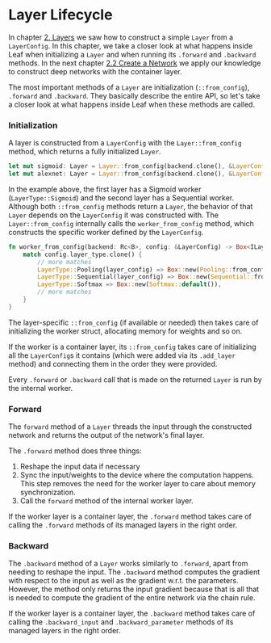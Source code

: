# Layer Lifecycle

In chapter [2. Layers](./layers.html) we saw how to
construct a simple `Layer` from a `LayerConfig`. In this chapter, we take
a closer look at what happens inside Leaf when initializing a `Layer` and when running its 
`.forward` and `.backward` methods. In the next chapter [2.2 Create a Network](./building-networks.html) we 
apply our knowledge to construct deep networks with the container layer.

The most important methods of a `Layer` are initialization (`::from_config`), `.forward` and `.backward`.
They basically describe the entire API, so let's take a closer look at what happens inside Leaf when these methods are called.

### Initialization

A layer is constructed from a `LayerConfig` with the `Layer::from_config`
method, which returns a fully initialized `Layer`.

```rust
let mut sigmoid: Layer = Layer::from_config(backend.clone(), &LayerConfig::new("sigmoid", LayerType::Sigmoid))
let mut alexnet: Layer = Layer::from_config(backend.clone(), &LayerConfig::new("alexnet", LayerType::Sequential(cfg)))
```

In the example above, the first layer has a Sigmoid worker
(`LayerType::Sigmoid`) and the second layer has a Sequential worker.
Although both `::from_config` methods return a `Layer`, the behavior of
that `Layer` depends on the `LayerConfig` it was constructed with. The
`Layer::from_config` internally calls the `worker_from_config` method, which
constructs the specific worker defined by the `LayerConfig`.

```rust
fn worker_from_config(backend: Rc<B>, config: &LayerConfig) -> Box<ILayer<B>> {
    match config.layer_type.clone() {
        // more matches
        LayerType::Pooling(layer_config) => Box::new(Pooling::from_config(&layer_config)),
        LayerType::Sequential(layer_config) => Box::new(Sequential::from_config(backend, &layer_config)),
        LayerType::Softmax => Box::new(Softmax::default()),
        // more matches
    }
}
```

The layer-specific `::from_config` (if available or needed) then takes care of
initializing the worker struct, allocating memory for weights and so on.

If the worker is a container layer, its `::from_config` takes
care of initializing all the `LayerConfig`s it contains (which were added via its
`.add_layer` method) and connecting them in the order they were provided.

Every `.forward` or `.backward` call that is made on the returned `Layer` is
run by the internal worker.

### Forward

The `forward` method of a `Layer` threads the input through the constructed
network and returns the output of the network's final layer.

The `.forward` method does three things:

1. Reshape the input data if necessary
2. Sync the input/weights to the device where the computation happens. This step
removes the need for the worker layer to care about memory synchronization.
3. Call the `forward` method of the internal worker layer.

If the worker layer is a container layer, the `.forward` method 
takes care of calling the `.forward` methods of its managed
layers in the right order.

### Backward

The `.backward` method of a `Layer` works similarly to `.forward`, apart from
needing to reshape the input. The `.backward` method computes
the gradient with respect to the input as well as the gradient w.r.t. the parameters. However, 
the method only returns the input gradient because that is all that is needed to compute the
gradient of the entire network via the chain rule.

If the worker layer is a container layer, the `.backward` method 
takes care of calling the `.backward_input` and
`.backward_parameter` methods of its managed layers in the right order.
